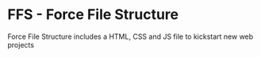 # FFS - Force File Structure
Force File Structure includes a HTML, CSS and JS file to kickstart new web projects
